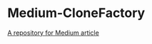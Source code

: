 # Medium-CloneFactory

[A repository for Medium article](https://medium.com/@damkos/clone-factory-comparison-with-traditional-way-potential-problems-and-solutions-in-solidity-13d617fc5dd3)
